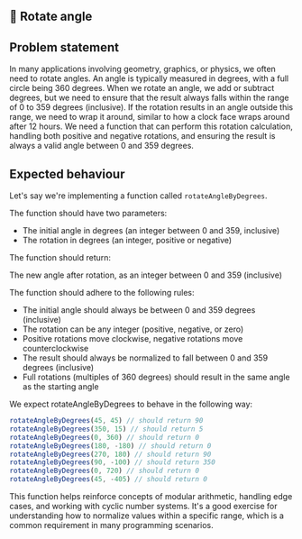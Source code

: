 ## 🔄 Rotate angle 

## Problem statement

In many applications involving geometry, graphics, or physics, we often need to rotate angles. An angle is typically measured in degrees, with a full circle being 360 degrees. When we rotate an angle, we add or subtract degrees, but we need to ensure that the result always falls within the range of 0 to 359 degrees (inclusive). If the rotation results in an angle outside this range, we need to wrap it around, similar to how a clock face wraps around after 12 hours. We need a function that can perform this rotation calculation, handling both positive and negative rotations, and ensuring the result is always a valid angle between 0 and 359 degrees.

## Expected behaviour

Let's say we're implementing a function called `rotateAngleByDegrees`.

The function should have two parameters:

- The initial angle in degrees (an integer between 0 and 359, inclusive)
- The rotation in degrees (an integer, positive or negative)

The function should return:

The new angle after rotation, as an integer between 0 and 359 (inclusive)

The function should adhere to the following rules:

- The initial angle should always be between 0 and 359 degrees (inclusive)
- The rotation can be any integer (positive, negative, or zero)
- Positive rotations move clockwise, negative rotations move counterclockwise
- The result should always be normalized to fall between 0 and 359 degrees (inclusive)
- Full rotations (multiples of 360 degrees) should result in the same angle as the starting angle

We expect rotateAngleByDegrees to behave in the following way:
```js
rotateAngleByDegrees(45, 45) // should return 90
rotateAngleByDegrees(350, 15) // should return 5
rotateAngleByDegrees(0, 360) // should return 0
rotateAngleByDegrees(180, -180) // should return 0
rotateAngleByDegrees(270, 180) // should return 90
rotateAngleByDegrees(90, -100) // should return 350
rotateAngleByDegrees(0, 720) // should return 0
rotateAngleByDegrees(45, -405) // should return 0
```


This function helps reinforce concepts of modular arithmetic, handling edge cases, and working with cyclic number systems. It's a good exercise for understanding how to normalize values within a specific range, which is a common requirement in many programming scenarios.